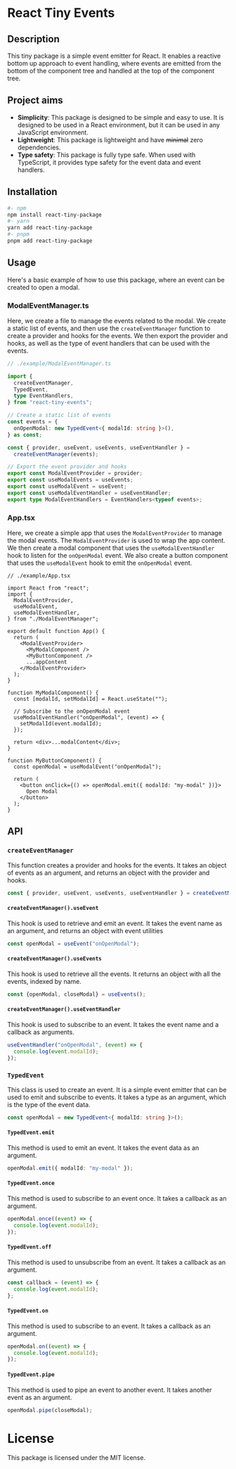# React Tiny Events

## Description

This tiny package is a simple event emitter for React. It enables a reactive bottom up approach to event handling, where events are emitted from the bottom of the component tree and handled at the top of the component tree.

## Project aims

- **Simplicity**: This package is designed to be simple and easy to use. It is designed to be used in a React environment, but it can be used in any JavaScript environment.
- **Lightweight**: This package is lightweight and have ~~minimal~~ zero dependencies.
- **Type safety**: This package is fully type safe. When used with TypeScript, it provides type safety for the event data and event handlers.

## Installation

```bash
#- npm
npm install react-tiny-package
#- yarn
yarn add react-tiny-package
#- pnpm
pnpm add react-tiny-package
```

## Usage
Here's a basic example of how to use this package, where an event can be created to open a modal.

### ModalEventManager.ts
Here, we create a file to manage the events related to the modal. We create a static list of events, and then use the `createEventManager` function to create a provider and hooks for the events. We then export the provider and hooks, as well as the type of event handlers that can be used with the events.

```ts
// ./example/ModalEventManager.ts

import {
  createEventManager,
  TypedEvent,
  type EventHandlers,
} from "react-tiny-events";

// Create a static list of events
const events = {
  onOpenModal: new TypedEvent<{ modalId: string }>(),
} as const;

const { provider, useEvent, useEvents, useEventHandler } =
  createEventManager(events);

// Export the event provider and hooks
export const ModalEventProvider = provider;
export const useModalEvents = useEvents;
export const useModalEvent = useEvent;
export const useModalEventHandler = useEventHandler;
export type ModalEventHandlers = EventHandlers<typeof events>;

```

### App.tsx
Here, we create a simple app that uses the `ModalEventProvider` to manage the modal events. The `ModalEventProvider` is used to wrap the app content. We then create a modal component that uses the `useModalEventHandler` hook to listen for the `onOpenModal` event. We also create a button component that uses the `useModalEvent` hook to emit the `onOpenModal` event.
```tsx
// ./example/App.tsx

import React from "react";
import {
  ModalEventProvider,
  useModalEvent,
  useModalEventHandler,
} from "./ModalEventManager";

export default function App() {
  return (
    <ModalEventProvider>
      <MyModalComponent />
      <MyButtonComponent />
      ...appContent
    </ModalEventProvider>
  );
}

function MyModalComponent() {
  const [modalId, setModalId] = React.useState("");

  // Subscribe to the onOpenModal event
  useModalEventHandler("onOpenModal", (event) => {
    setModalId(event.modalId);
  });

  return <div>...modalContent</div>;
}

function MyButtonComponent() {
  const openModal = useModalEvent("onOpenModal");

  return (
    <button onClick={() => openModal.emit({ modalId: "my-modal" })}>
      Open Modal
    </button>
  );
}

```

## API

### `createEventManager`
This function creates a provider and hooks for the events. It takes an object of events as an argument, and returns an object with the provider and hooks.

```ts
const { provider, useEvent, useEvents, useEventHandler } = createEventManager(events);
```

#### `createEventManager().useEvent`
This hook is used to retrieve and emit an event. It takes the event name as an argument, and returns an object with event utilities

```ts
const openModal = useEvent("onOpenModal");
```

#### `createEventManager().useEvents`
This hook is used to retrieve all the events. It returns an object with all the events, indexed by name.

```ts
const {openModal, closeModal} = useEvents();
```

#### `createEventManager().useEventHandler`
This hook is used to subscribe to an event. It takes the event name and a callback as arguments.

```ts
useEventHandler("onOpenModal", (event) => {
  console.log(event.modalId);
});
```

### `TypedEvent`
This class is used to create an event. It is a simple event emitter that can be used to emit and subscribe to events. It takes a type as an argument, which is the type of the event data.

```ts
const openModal = new TypedEvent<{ modalId: string }>();
```

#### `TypedEvent.emit`
This method is used to emit an event. It takes the event data as an argument.

```ts
openModal.emit({ modalId: "my-modal" });
```

#### `TypedEvent.once`
This method is used to subscribe to an event once. It takes a callback as an argument.

```ts
openModal.once((event) => {
  console.log(event.modalId);
});
```

#### `TypedEvent.off`
This method is used to unsubscribe from an event. It takes a callback as an argument.

```ts
const callback = (event) => {
  console.log(event.modalId);
};
```

#### `TypedEvent.on`
This method is used to subscribe to an event. It takes a callback as an argument.

```ts
openModal.on((event) => {
  console.log(event.modalId);
});
```

#### `TypedEvent.pipe`
This method is used to pipe an event to another event. It takes another event as an argument.

```ts
openModal.pipe(closeModal);
```

# License
This package is licensed under the MIT license.
